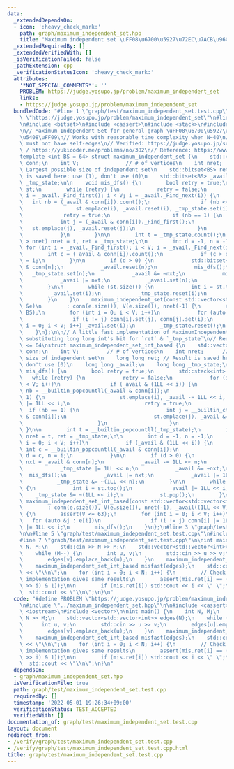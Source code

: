 ```yaml
---
data:
  _extendedDependsOn:
  - icon: ':heavy_check_mark:'
    path: graph/maximum_independent_set.hpp
    title: "Maximum independent set \uFF08\u6700\u5927\u72EC\u7ACB\u96C6\u5408\uFF09"
  _extendedRequiredBy: []
  _extendedVerifiedWith: []
  _isVerificationFailed: false
  _pathExtension: cpp
  _verificationStatusIcon: ':heavy_check_mark:'
  attributes:
    '*NOT_SPECIAL_COMMENTS*': ''
    PROBLEM: https://judge.yosupo.jp/problem/maximum_independent_set
    links:
    - https://judge.yosupo.jp/problem/maximum_independent_set
  bundledCode: "#line 1 \"graph/test/maximum_independent_set.test.cpp\"\n#define PROBLEM\
    \ \"https://judge.yosupo.jp/problem/maximum_independent_set\"\n#line 2 \"graph/maximum_independent_set.hpp\"\
    \n#include <bitset>\n#include <cassert>\n#include <stack>\n#include <vector>\n\
    \n// Maximum Independent Set for general graph \uFF08\u6700\u5927\u72EC\u7ACB\u96C6\
    \u5408\uFF09\n// Works with reasonable time complexity when N~40\n// Given graph\
    \ must not have self-edges\n// Verified: https://judge.yosupo.jp/submission/1864\
    \ / https://yukicoder.me/problems/no/382\n// Reference: https://www.slideshare.net/wata_orz/ss-12131479\n\
    template <int BS = 64> struct maximum_independent_set {\n    std::vector<std::bitset<BS>>\
    \ conn;\n    int V;               // # of vertices\n    int nret;            //\
    \ Largest possible size of independent set\n    std::bitset<BS> ret; // Result\
    \ is saved here: use (1), don't use (0)\n    std::bitset<BS> _avail;\n    std::bitset<BS>\
    \ _tmp_state;\n\n    void mis_dfs() {\n        bool retry = true;\n        std::stack<int>\
    \ st;\n        while (retry) {\n            retry = false;\n            for (int\
    \ i = _avail._Find_first(); i < V; i = _avail._Find_next(i)) {\n             \
    \   int nb = (_avail & conn[i]).count();\n                if (nb <= 1) {\n   \
    \                 st.emplace(i), _avail.reset(i), _tmp_state.set(i);\n       \
    \             retry = true;\n                    if (nb == 1) {\n            \
    \            int j = (_avail & conn[i])._Find_first();\n                     \
    \   st.emplace(j), _avail.reset(j);\n                    }\n                }\n\
    \            }\n        }\n\n        int t = _tmp_state.count();\n        if (t\
    \ > nret) nret = t, ret = _tmp_state;\n\n        int d = -1, n = -1;\n       \
    \ for (int i = _avail._Find_first(); i < V; i = _avail._Find_next(i)) {\n    \
    \        int c = (_avail & conn[i]).count();\n            if (c > d) d = c, n\
    \ = i;\n        }\n\n        if (d > 0) {\n            std::bitset<BS> nxt = _avail\
    \ & conn[n];\n            _avail.reset(n);\n            mis_dfs();\n         \
    \   _tmp_state.set(n);\n            _avail &= ~nxt;\n            mis_dfs();\n\
    \            _avail |= nxt;\n            _avail.set(n);\n            _tmp_state.reset(n);\n\
    \        }\n\n        while (st.size()) {\n            int i = st.top();\n   \
    \         _avail.set(i);\n            _tmp_state.reset(i);\n            st.pop();\n\
    \        }\n    }\n    maximum_independent_set(const std::vector<std::vector<int>>\
    \ &e)\n        : conn(e.size()), V(e.size()), nret(-1) {\n        assert(V <=\
    \ BS);\n        for (int i = 0; i < V; i++)\n            for (auto &j : e[i])\n\
    \                if (i != j) conn[i].set(j), conn[j].set(i);\n        for (int\
    \ i = 0; i < V; i++) _avail.set(i);\n        _tmp_state.reset();\n        mis_dfs();\n\
    \    }\n};\n\n// A little fast implementation of MaximumIndependentSet\n// by\
    \ substituting long long int's bit for `ret` & `_tmp_state`\n// Requirement: V\
    \ <= 64\nstruct maximum_independent_set_int_based {\n    std::vector<long long>\
    \ conn;\n    int V;         // # of vertices\n    int nret;      // Largest possible\
    \ size of independent set\n    long long ret; // Result is saved here: use (1),\
    \ don't use (0)\n    long long _avail;\n    long long _tmp_state;\n\n    void\
    \ mis_dfs() {\n        bool retry = true;\n        std::stack<int> st;\n     \
    \   while (retry) {\n            retry = false;\n            for (int i = 0; i\
    \ < V; i++)\n                if (_avail & (1LL << i)) {\n                    int\
    \ nb = __builtin_popcountll(_avail & conn[i]);\n                    if (nb <=\
    \ 1) {\n                        st.emplace(i), _avail -= 1LL << i, _tmp_state\
    \ |= 1LL << i;\n                        retry = true;\n                      \
    \  if (nb == 1) {\n                            int j = __builtin_ctzll(_avail\
    \ & conn[i]);\n                            st.emplace(j), _avail &= ~(1LL << j);\n\
    \                        }\n                    }\n                }\n       \
    \ }\n\n        int t = __builtin_popcountll(_tmp_state);\n        if (t > nret)\
    \ nret = t, ret = _tmp_state;\n\n        int d = -1, n = -1;\n        for (int\
    \ i = 0; i < V; i++)\n            if (_avail & (1LL << i)) {\n               \
    \ int c = __builtin_popcountll(_avail & conn[i]);\n                if (c > d)\
    \ d = c, n = i;\n            }\n\n        if (d > 0) {\n            long long\
    \ nxt = _avail & conn[n];\n            _avail -= 1LL << n;\n            mis_dfs();\n\
    \            _tmp_state |= 1LL << n;\n            _avail &= ~nxt;\n          \
    \  mis_dfs();\n            _avail |= nxt;\n            _avail |= 1LL << n;\n \
    \           _tmp_state &= ~(1LL << n);\n        }\n\n        while (st.size())\
    \ {\n            int i = st.top();\n            _avail |= 1LL << i;\n        \
    \    _tmp_state &= ~(1LL << i);\n            st.pop();\n        }\n    }\n   \
    \ maximum_independent_set_int_based(const std::vector<std::vector<int>> &e)\n\
    \        : conn(e.size()), V(e.size()), nret(-1), _avail((1LL << V) - 1), _tmp_state(0)\
    \ {\n        assert(V <= 63);\n        for (int i = 0; i < V; i++)\n         \
    \   for (auto &j : e[i])\n                if (i != j) conn[i] |= 1LL << j, conn[j]\
    \ |= 1LL << i;\n        mis_dfs();\n    }\n};\n#line 3 \"graph/test/maximum_independent_set.test.cpp\"\
    \n\n#line 5 \"graph/test/maximum_independent_set.test.cpp\"\n#include <iostream>\n\
    #line 7 \"graph/test/maximum_independent_set.test.cpp\"\n\nint main() {\n    int\
    \ N, M;\n    std::cin >> N >> M;\n    std::vector<std::vector<int>> edges(N);\n\
    \    while (M--) {\n        int u, v;\n        std::cin >> u >> v;\n        edges[u].emplace_back(v);\n\
    \        edges[v].emplace_back(u);\n    }\n    maximum_independent_set<40> mis(edges);\n\
    \    maximum_independent_set_int_based misfast(edges);\n    std::cout << mis.ret.count()\
    \ << \"\\n\";\n    for (int i = 0; i < N; i++) {\n        // Check whether two\
    \ implementation gives same results\n        assert(mis.ret[i] == ((misfast.ret\
    \ >> i) & 1));\n\n        if (mis.ret[i]) std::cout << i << \" \";\n    }\n  \
    \  std::cout << \"\\n\";\n}\n"
  code: "#define PROBLEM \"https://judge.yosupo.jp/problem/maximum_independent_set\"\
    \n#include \"../maximum_independent_set.hpp\"\n\n#include <cassert>\n#include\
    \ <iostream>\n#include <vector>\n\nint main() {\n    int N, M;\n    std::cin >>\
    \ N >> M;\n    std::vector<std::vector<int>> edges(N);\n    while (M--) {\n  \
    \      int u, v;\n        std::cin >> u >> v;\n        edges[u].emplace_back(v);\n\
    \        edges[v].emplace_back(u);\n    }\n    maximum_independent_set<40> mis(edges);\n\
    \    maximum_independent_set_int_based misfast(edges);\n    std::cout << mis.ret.count()\
    \ << \"\\n\";\n    for (int i = 0; i < N; i++) {\n        // Check whether two\
    \ implementation gives same results\n        assert(mis.ret[i] == ((misfast.ret\
    \ >> i) & 1));\n\n        if (mis.ret[i]) std::cout << i << \" \";\n    }\n  \
    \  std::cout << \"\\n\";\n}\n"
  dependsOn:
  - graph/maximum_independent_set.hpp
  isVerificationFile: true
  path: graph/test/maximum_independent_set.test.cpp
  requiredBy: []
  timestamp: '2022-05-01 19:26:34+09:00'
  verificationStatus: TEST_ACCEPTED
  verifiedWith: []
documentation_of: graph/test/maximum_independent_set.test.cpp
layout: document
redirect_from:
- /verify/graph/test/maximum_independent_set.test.cpp
- /verify/graph/test/maximum_independent_set.test.cpp.html
title: graph/test/maximum_independent_set.test.cpp
---
```


